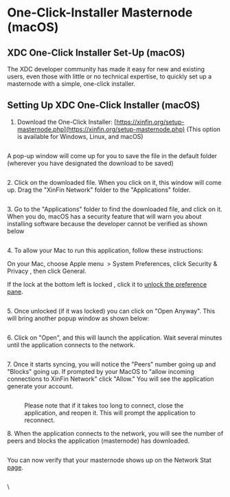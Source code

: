 # One-Click-Installer Masternode (macOS)

## XDC One-Click Installer Set-Up (macOS)

The XDC developer community has made it easy for new and existing users, even those with little or no technical expertise, to quickly set up a masternode with a simple, one-click installer.&#x20;

## Setting Up XDC One-Click Installer (macOS)

1. Download the One-Click Installer: [https://xinfin.org/setup-masternode.php](https://xinfin.org/setup-masternode.php) (This option is available for Windows, Linux, and macOS)

<figure><img src="../../.gitbook/assets/Screen Shot 2022-10-13 at 12.10.25 PM.png" alt=""><figcaption></figcaption></figure>

A pop-up window will come up for you to save the file in the default folder (wherever you have designated the download to be saved)

<figure><img src="../../.gitbook/assets/Screen Shot 2022-10-13 at 12.15.00 PM.png" alt=""><figcaption></figcaption></figure>

2\. Click on the downloaded file. When you click on it, this window will come up. Drag the "XinFin Network" folder to the "Applications" folder.

<figure><img src="../../.gitbook/assets/Screen Shot 2022-10-13 at 12.22.27 PM.png" alt=""><figcaption></figcaption></figure>

3\. Go to the "Applications" folder to find the downloaded file, and click on it. When you do, macOS has a security feature that will warn you about installing software because the developer cannot be verified as shown below

<figure><img src="../../.gitbook/assets/Screen Shot 2022-10-13 at 12.34.06 PM.png" alt=""><figcaption></figcaption></figure>

4\. To allow your Mac to run this application, follow these instructions: &#x20;

On your Mac, choose Apple menu <img src="https://help.apple.com/assets/62A8ED2F99A5D0045E612A42/62A8ED3DCA32D1047032C8FF/en_US/2f77cc85238452e25cb517130188bf99.png" alt="" data-size="line"> > System Preferences, click Security & Privacy <img src="https://help.apple.com/assets/62A8ED2F99A5D0045E612A42/62A8ED3DCA32D1047032C8FF/en_US/106ba2d7107ef06182690a344e00b1ce.png" alt="" data-size="line">, then click General. &#x20;

If the lock at the bottom left is locked <img src="https://help.apple.com/assets/62A8ED2F99A5D0045E612A42/62A8ED3DCA32D1047032C8FF/en_US/a8a5ee69528b666cac6f440e93618aaa.png" alt="" data-size="line">, click it to [unlock the preference pane](https://support.apple.com/guide/?platform=mac\&product=mac-help\&vanityname=unlock-a-preference-pane\&version=12.0\&locale=en\_US\&topicid=GLOSF17CC995\&type=ddm\&platformOSVersion=12.0\&aside=true).

<figure><img src="../../.gitbook/assets/Screen Shot 2022-10-13 at 12.47.54 PM.png" alt=""><figcaption></figcaption></figure>

5\. Once unlocked (if it was locked) you can click on "Open Anyway".  This will bring another popup window as shown below:&#x20;

<figure><img src="../../.gitbook/assets/Screen Shot 2022-10-13 at 12.54.06 PM.png" alt=""><figcaption></figcaption></figure>

6\.  Click on "Open", and this will launch the application. Wait several minutes until the application connects to the network.&#x20;

<figure><img src="../../.gitbook/assets/Screen Shot 2022-10-13 at 12.55.37 PM (1).png" alt=""><figcaption></figcaption></figure>

7\.  Once it starts syncing, you will notice the "Peers" number going up and "Blocks" going up.  If prompted by your MacOS to "allow incoming connections to XinFin Network" click "Allow."  You will see the application generate your account. &#x20;

<figure><img src="../../.gitbook/assets/Screen Shot 2022-10-13 at 2.10.20 PM.png" alt=""><figcaption><p>Please note that if it takes too long to connect, close the application, and reopen it. This will prompt the application to reconnect. </p></figcaption></figure>

8\.  When the application connects to the network, you will see the number of peers and blocks the application (masternode) has downloaded. &#x20;

<figure><img src="../../.gitbook/assets/Screen Shot 2022-10-13 at 2.43.35 PM.png" alt=""><figcaption></figcaption></figure>

You can now verify that your masternode shows up on the Network Stat [page](https://www.xinfin.network/#stats).

<figure><img src="../../.gitbook/assets/Screen Shot 2022-10-13 at 3.00.00 PM.png" alt=""><figcaption></figcaption></figure>

&#x20;

\
